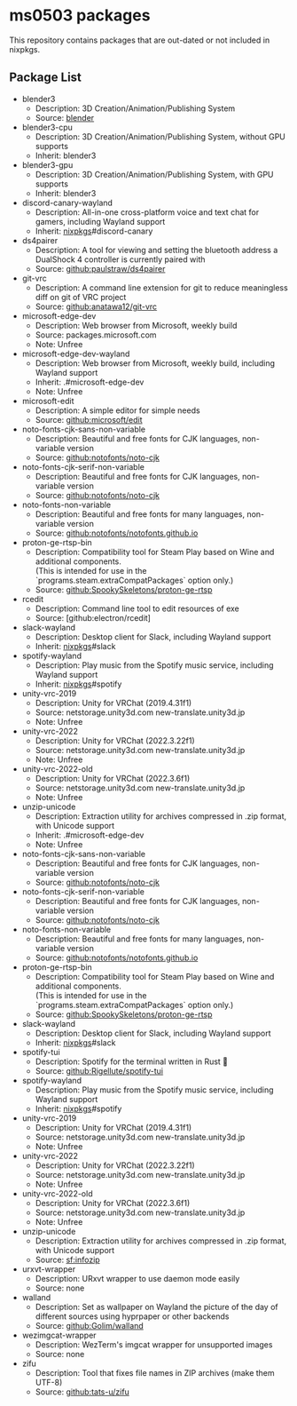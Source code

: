 # ms0503 packages

This repository contains packages that are out-dated or not included in nixpkgs.

## Package List

- blender3
  - Description: 3D Creation/Animation/Publishing System
  - Source: [blender]
- blender3-cpu
  - Description: 3D Creation/Animation/Publishing System, without GPU supports
  - Inherit: blender3
- blender3-gpu
  - Description: 3D Creation/Animation/Publishing System, with GPU supports
  - Inherit: blender3
- discord-canary-wayland
  - Description: All-in-one cross-platform voice and text chat for gamers,
    including Wayland support
  - Inherit: [nixpkgs]#discord-canary
- ds4pairer
  - Description: A tool for viewing and setting the bluetooth address a
    DualShock 4 controller is currently paired with
  - Source: [github:paulstraw/ds4pairer]
- git-vrc
  - Description: A command line extension for git to reduce meaningless diff on
    git of VRC project
  - Source: [github:anatawa12/git-vrc]
- microsoft-edge-dev
  - Description: Web browser from Microsoft, weekly build
  - Source: packages.microsoft.com
  - Note: Unfree
- microsoft-edge-dev-wayland
  - Description: Web browser from Microsoft, weekly build, including Wayland
    support
  - Inherit: .#microsoft-edge-dev
  - Note: Unfree
- microsoft-edit
  - Description: A simple editor for simple needs
  - Source: [github:microsoft/edit]
- noto-fonts-cjk-sans-non-variable
  - Description: Beautiful and free fonts for CJK languages, non-variable
    version
  - Source: [github:notofonts/noto-cjk]
- noto-fonts-cjk-serif-non-variable
  - Description: Beautiful and free fonts for CJK languages, non-variable
    version
  - Source: [github:notofonts/noto-cjk]
- noto-fonts-non-variable
  - Description: Beautiful and free fonts for many languages, non-variable
    version
  - Source: [github:notofonts/notofonts.github.io]
- proton-ge-rtsp-bin
  - Description: Compatibility tool for Steam Play based on Wine and additional
    components.\
    (This is intended for use in the \`programs.steam.extraCompatPackages\`
    option only.)
  - Source: [github:SpookySkeletons/proton-ge-rtsp]
- rcedit
  - Description: Command line tool to edit resources of exe
  - Source: [github:electron/rcedit]
- slack-wayland
  - Description: Desktop client for Slack, including Wayland support
  - Inherit: [nixpkgs]#slack
- spotify-wayland
  - Description: Play music from the Spotify music service, including Wayland
    support
  - Inherit: [nixpkgs]#spotify
- unity-vrc-2019
  - Description: Unity for VRChat (2019.4.31f1)
  - Source: netstorage.unity3d.com new-translate.unity3d.jp
  - Note: Unfree
- unity-vrc-2022
  - Description: Unity for VRChat (2022.3.22f1)
  - Source: netstorage.unity3d.com new-translate.unity3d.jp
  - Note: Unfree
- unity-vrc-2022-old
  - Description: Unity for VRChat (2022.3.6f1)
  - Source: netstorage.unity3d.com new-translate.unity3d.jp
  - Note: Unfree
- unzip-unicode
  - Description: Extraction utility for archives compressed in .zip format, with
    Unicode support
  - Inherit: .#microsoft-edge-dev
  - Note: Unfree
- noto-fonts-cjk-sans-non-variable
  - Description: Beautiful and free fonts for CJK languages, non-variable
    version
  - Source: [github:notofonts/noto-cjk]
- noto-fonts-cjk-serif-non-variable
  - Description: Beautiful and free fonts for CJK languages, non-variable
    version
  - Source: [github:notofonts/noto-cjk]
- noto-fonts-non-variable
  - Description: Beautiful and free fonts for many languages, non-variable
    version
  - Source: [github:notofonts/notofonts.github.io]
- proton-ge-rtsp-bin
  - Description: Compatibility tool for Steam Play based on Wine and additional
    components.\
    (This is intended for use in the \`programs.steam.extraCompatPackages\`
    option only.)
  - Source: [github:SpookySkeletons/proton-ge-rtsp]
- slack-wayland
  - Description: Desktop client for Slack, including Wayland support
  - Inherit: [nixpkgs]#slack
- spotify-tui
  - Description: Spotify for the terminal written in Rust 🚀
  - Source: [github:Rigellute/spotify-tui]
- spotify-wayland
  - Description: Play music from the Spotify music service, including Wayland
    support
  - Inherit: [nixpkgs]#spotify
- unity-vrc-2019
  - Description: Unity for VRChat (2019.4.31f1)
  - Source: netstorage.unity3d.com new-translate.unity3d.jp
  - Note: Unfree
- unity-vrc-2022
  - Description: Unity for VRChat (2022.3.22f1)
  - Source: netstorage.unity3d.com new-translate.unity3d.jp
  - Note: Unfree
- unity-vrc-2022-old
  - Description: Unity for VRChat (2022.3.6f1)
  - Source: netstorage.unity3d.com new-translate.unity3d.jp
  - Note: Unfree
- unzip-unicode
  - Description: Extraction utility for archives compressed in .zip format, with
    Unicode support
  - Source: [sf:infozip]
- urxvt-wrapper
  - Description: URxvt wrapper to use daemon mode easily
  - Source: none
- walland
  - Description: Set as wallpaper on Wayland the picture of the day of different
    sources using hyprpaper or other backends
  - Source: [github:Golim/walland]
- wezimgcat-wrapper
  - Description: WezTerm's imgcat wrapper for unsupported images
  - Source: none
- zifu
  - Description: Tool that fixes file names in ZIP archives (make them UTF-8)
  - Source: [github:tats-u/zifu]

[blender]: https://www.blender.org
[github:anatawa12/git-vrc]: https://github.com/anatawa12/git-vrc
[github:golim/walland]: https://github.com/Golim/walland
[github:microsoft/edit]: https://github.com/microsoft/edit
[github:notofonts/noto-cjk]: https://github.com/notofonts/noto-cjk
[github:notofonts/notofonts.github.io]: https://github.com/notofonts/notofonts.github.io
[github:paulstraw/ds4pairer]: https://github.com/paulstraw/ds4pairer
[github:rigellute/spotify-tui]: https://github.com/Rigellute/spotify-tui
[github:spookyskeletons/proton-ge-rtsp]: https://github.com/SpookySkeletons/proton-ge-rtsp
[github:tats-u/zifu]: https://github.com/tats-u/zifu
[nixpkgs]: https://github.com/NixOS/nixpkgs
[sf:infozip]: https://sourceforge.net/projects/infozip
